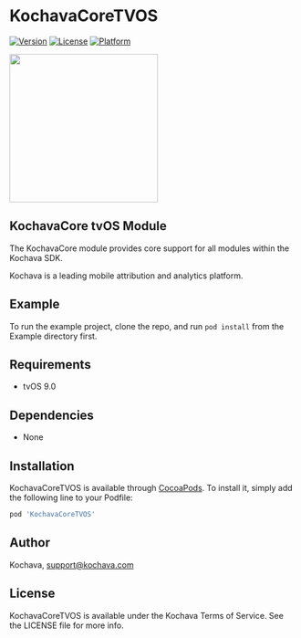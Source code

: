 # KochavaCoreTVOS

[![Version](https://img.shields.io/cocoapods/v/KochavaCoreTVOS.svg?style=flat)](https://cocoapods.org/pods/KochavaCoreTVOS)
[![License](https://img.shields.io/cocoapods/l/KochavaCoreTVOS.svg?style=flat)](https://cocoapods.org/pods/KochavaCoreTVOS)
[![Platform](https://img.shields.io/cocoapods/p/KochavaCoreTVOS.svg?style=flat)](https://cocoapods.org/pods/KochavaCoreTVOS)

<img src="https://storage.googleapis.com/kochava-web/2016/07/Kochava-horizontal-black-800x154.png" width="260" />

## KochavaCore tvOS Module

The KochavaCore module provides core support for all modules within the Kochava SDK.

Kochava is a leading mobile attribution and analytics platform.

## Example

To run the example project, clone the repo, and run `pod install` from the Example directory first.

## Requirements

* tvOS 9.0

## Dependencies

* None

## Installation

KochavaCoreTVOS is available through [CocoaPods](https://cocoapods.org). To install
it, simply add the following line to your Podfile:

```ruby
pod 'KochavaCoreTVOS'
```

## Author

Kochava, support@kochava.com

## License

KochavaCoreTVOS is available under the Kochava Terms of Service. See the LICENSE file for more info.
